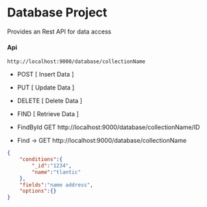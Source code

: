 # Database Project

Provides an Rest API for data access

#### Api 

```shell
http://localhost:9000/database/collectionName
```

+ POST   [ Insert Data   ]
+ PUT    [ Update Data   ]
+ DELETE [ Delete Data   ]
+ FIND   [ Retrieve Data ]

+ FindById  GET  http://localhost:9000/database/collectionName/ID
+ Find -> GET http://localhost:9000/database/collectionName
```json
{
	"conditions":{ 
		"_id":"1234",
		"name":"tlantic"
	},
	"fields":"name address",
	"options":{}
}
```

